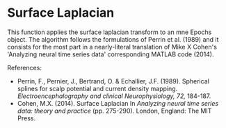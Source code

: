 # Surface Laplacian
This function applies the surface laplacian transform to an mne Epochs object. The algorithm follows the formulations of Perrin et al. (1989) and it consists for the most part in a nearly-literal translation of Mike X Cohen's 'Analyzing neural time series data' corresponding MATLAB code (2014).
        
References:
- Perrin, F., Pernier, J., Bertrand, O. & Echallier, J.F. (1989). Spherical splines for scalp potential and current density mapping. *Electroencephalography and clinical Neurophysiology, 72,* 184-187.
- Cohen, M.X. (2014). Surface Laplacian In *Analyzing neural time series data: theory and practice* (pp. 275-290). London, England: The MIT Press.
